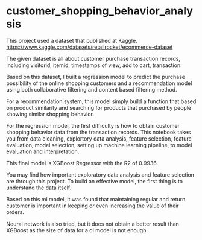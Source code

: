 # customer_shopping_behavior_analysis

This project used a dataset that published at Kaggle. https://www.kaggle.com/datasets/retailrocket/ecommerce-dataset 

The given dataset is all about customer purchase transaction records, including visitorid, itemid, timestamps of view, add to cart, transaction.

Based on this dataset, I built a regression model to predict the purchase possibility of the online shopping customers and a recommendation model using both collaborative filtering and content based filtering method. 

For a recommendation system, this model simply build a function that based on product similarity and searching for products that purchased by people showing similar shopping behavior.

For the regression model, the first difficulty is how to obtain customer shopping behavior data from the transaction records. This notebook takes you from data cleaning, explortory data analysis, feature selection, feature evaluation, model selection, setting up machine learning pipeline, to model evaluation and interpretation. 

This final model is XGBoost Regressor with the R2 of 0.9936.

You may find how important exploratory data analysis and feature selection are through this project. To build an effective model, the first thing is to understand the data itself. 

Based on this ml model, it was found that maintaining regular and return customer is important in keeping or even increasing the value of their orders.

Neural network is also tried, but it does not obtain a better result than XGBoost as the size of data for a dl model is not enough. 
